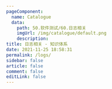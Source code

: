 ```yaml
---
pageComponent: 
  name: Catalogue
  data: 
    path: 50.软件测试/60.日志相关
    imgUrl: /img/catalogue/default.png
    description: 
title: 日志相关 - 知识体系
date: 2021-11-25 18:58:31
permalink: /logs/
sidebar: false
article: false
comment: false
editLink: false
---
```

